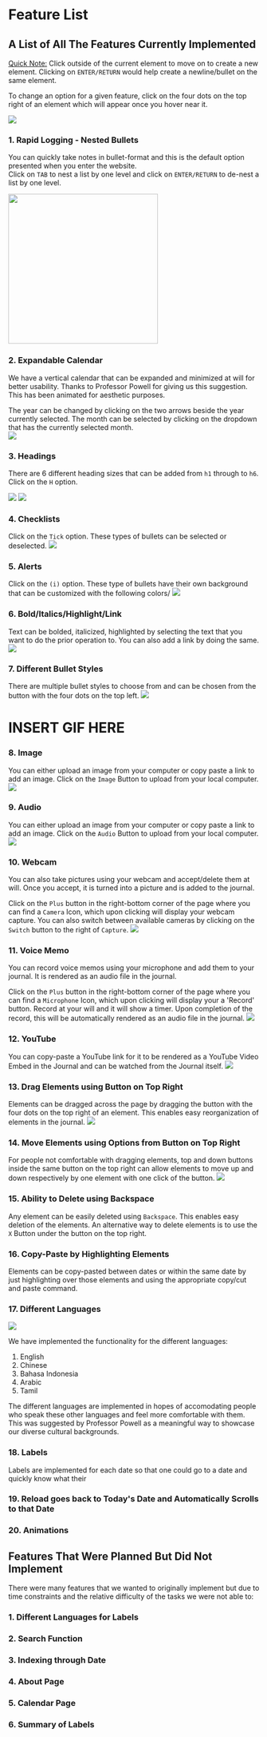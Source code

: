 # Feature List

## A List of All The Features Currently Implemented

<ins>Quick Note:</ins> Click outside of the current element to move on to create a new element. Clicking on `ENTER/RETURN` would help create a newline/bullet on the same element. 
  
To change an option for a given feature, click on the four dots on the top right of an element which will appear once you hover near it.  

<img src="./img/change-options.png" width="auto">

### 1. Rapid Logging - Nested Bullets

You can quickly take notes in bullet-format and this is the default option presented when you enter the website.  
Click on `TAB` to nest a list by one level and click on `ENTER/RETURN` to de-nest a list by one level.  
  
<img src="./img/nestedList.gif" width="300px">
  
### 2. Expandable Calendar

We have a vertical calendar that can be expanded and minimized at will for better usability. Thanks to Professor Powell for giving us this suggestion. This has been animated for aesthetic purposes.  
  
The year can be changed by clicking on the two arrows beside the year currently selected. The month can be selected by clicking on the dropdown that has the currently selected month.  
<img src="./img/calendar.gif">

### 3. Headings

There are 6 different heading sizes that can be added from `h1` through to `h6`. Click on the `H` option. 

<img src="./img/heading-option.png">

<img src="./img/heading.png">

### 4. Checklists

Click on the `Tick` option. These types of bullets can be selected or deselected.
<img src="./img/checklist.gif">

### 5. Alerts

Click on the `(i)` option. These type of bullets have their own background that can be customized with the following colors/
<img src="./img/alert.gif">

### 6. Bold/Italics/Highlight/Link

Text can be bolded, italicized, highlighted by selecting the text that you want to do the prior operation to. You can also add a link by doing the same.
<img src="./img/bold_etc.gif">

### 7. Different Bullet Styles

There are multiple bullet styles to choose from and can be chosen from the button with the four dots on the top left.
<img src="./img/bullets.gif">

# INSERT GIF HERE

### 8. Image

You can either upload an image from your computer or copy paste a link to add an image. Click on the `Image` Button to upload from your local computer.
<img src="./img/image.gif">

### 9. Audio

You can either upload an image from your computer or copy paste a link to add an image. Click on the `Audio` Button to upload from your local computer.
<img src="./img/audio.gif">

### 10. Webcam

You can also take pictures using your webcam and accept/delete them at will. Once you accept, it is turned into a picture and is added to the journal.  
  
Click on the `Plus` button in the right-bottom corner of the page where you can find a `Camera` Icon, which upon clicking will display your webcam capture. You can also switch between available cameras by clicking on the `Switch` button to the right of `Capture`.
<img src="./img/webcam.gif">

### 11. Voice Memo

You can record voice memos using your microphone and add them to your journal. It is rendered as an audio file in the journal.

Click on the `Plus` button in the right-bottom corner of the page where you can find a `Microphone` Icon, which upon clicking will display your a 'Record' button. Record at your will and it will show a timer. Upon completion of the record, this will be automatically rendered as an audio file in the journal.
<img src="./img/voiceNote.gif.gif">

### 12. YouTube

You can copy-paste a YouTube link for it to be rendered as a YouTube Video Embed in the Journal and can be watched from the Journal itself. 
<img src="./img/youtube.gif">

### 13. Drag Elements using Button on Top Right

Elements can be dragged across the page by dragging the button with the four dots on the top right of an element. This enables easy reorganization of elements in the journal.
<img src="./img/dragBlock.gif">

### 14. Move Elements using Options from Button on Top Right

For people not comfortable with dragging elements, top and down buttons inside the same button on the top right can allow elements to move up and down respectively by one element with one click of the button.
<img src="./img/blockMove.gif">

### 15. Ability to Delete using Backspace

Any element can be easily deleted using `Backspace`. This enables easy deletion of the elements. An alternative way to delete elements is to use the `X` Button under the button on the top right. 

### 16. Copy-Paste by Highlighting Elements

Elements can be copy-pasted between dates or within the same date by just highlighting over those elements and using the appropriate copy/cut and paste command.

### 17. Different Languages
<img src="./img/languageSwtiching.gif">

We have implemented the functionality for the different languages:
1. English
2. Chinese
3. Bahasa Indonesia
4. Arabic
5. Tamil

The different languages are implemented in hopes of accomodating people who speak these other languages and feel more comfortable with them. This was suggested by Professor Powell as a meaningful way to showcase our diverse cultural backgrounds.

### 18. Labels

Labels are implemented for each date so that one could go to a date and quickly know what their 

### 19. Reload goes back to Today's Date and Automatically Scrolls to that Date 

### 20. Animations


## Features That Were Planned But Did Not Implement

There were many features that we wanted to originally implement but due to time constraints and the relative difficulty of the tasks we were not able to:

### 1. Different Languages for Labels

### 2. Search Function

### 3. Indexing through Date

### 4. About Page

### 5. Calendar Page

### 6. Summary of Labels

